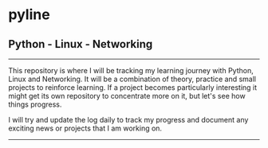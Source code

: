# pyline
## Python - Linux - Networking
---

This repository is where I will be tracking my learning journey with Python, Linux and Networking. It will be a combination of theory, practice and small projects to reinforce learning. If a project becomes particularly interesting it might get its own repository to concentrate more on it, but let's see how things progress.

I will try and update the log daily to track my progress and document any exciting news or projects that I am working on.

---
